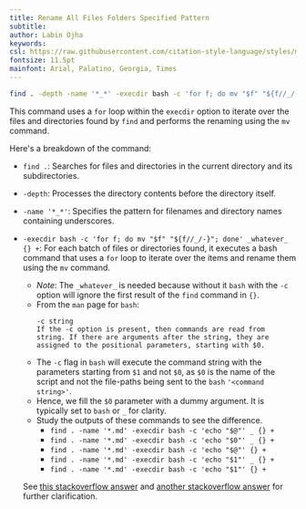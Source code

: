 ```yaml
---
title: Rename All Files Folders Specified Pattern
subtitle:
author: Labin Ojha
keywords:
csl: https://raw.githubusercontent.com/citation-style-language/styles/master/ieee.csl
fontsize: 11.5pt
mainfont: Arial, Palatino, Georgia, Times
---
```


```bash
find . -depth -name '*_*' -execdir bash -c 'for f; do mv "$f" "${f//_/-}"; done' bash {} +
```

This command uses a `for` loop within the `execdir` option to iterate over the files and directories found by `find` and performs the renaming using the `mv` command.

Here's a breakdown of the command:

-   `find .`: Searches for files and directories in the current directory and its subdirectories.
-   `-depth`: Processes the directory contents before the directory itself.
-   `-name '*_*'`: Specifies the pattern for filenames and directory names containing underscores.
-   `-execdir bash -c 'for f; do mv "$f" "${f//_/-}"; done' _whatever_ {} +`: For each batch of files or directories found, it executes a bash command that uses a `for` loop to iterate over the items and rename them using the `mv` command.

    -   _Note_: The `_whatever_` is needed because without it `bash` with the `-c` option will ignore the first result of the `find` command in `{}`.
    -   From the `man` page for `bash`:
        ```
        -c string
        If the -c option is present, then commands are read from string. If there are arguments after the string, they are assigned to the positional parameters, starting with $0.
        ```
    -   The `-c` flag in `bash` will execute the command string with the parameters starting from `$1` and not `$0`, as `$0` is the name of the script and not the file-paths being sent to the `bash` `'<command string>'`.
    -   Hence, we fill the `$0` parameter with a dummy argument. It is typically set to `bash` or `_` for clarity.
    -   Study the outputs of these commands to see the difference.
        -   `find . -name '*.md' -execdir bash -c 'echo "$@"' _ {} +`
        -   `find . -name '*.md' -execdir bash -c 'echo "$0"' _ {} +`
        -   `find . -name '*.md' -execdir bash -c 'echo "$@"' {} +`
        -   `find . -name '*.md' -execdir bash -c 'echo "$1"' _ {} +`
        -   `find . -name '*.md' -execdir bash -c 'echo "$1"' {} +`

    See [this stackoverflow answer](https://stackoverflow.com/a/60216452) and [another stackoverflow answer](https://stackoverflow.com/a/38867117) for further clarification.
